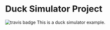 # Duck Simulator Project
<img src="https://travis-ci.org/matteoventuri7/duck_simulator.svg?branch=master" alt="travis badge" />
This is a duck simulator example.
